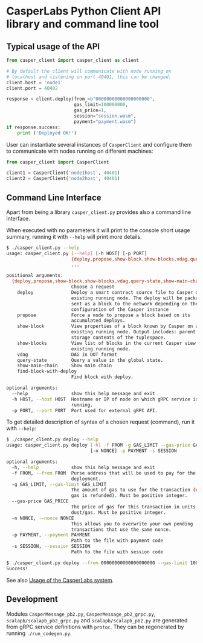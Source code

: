 # CasperLabs Python Client API library and command line tool

## Typical usage of the API

```python
from casper_client import casper_client as client

# By default the client will communicate with node running on
# localhost and listening on port 40401, this can be changed:
client.host = 'node1'
client.port = 40402

response = client.deploy(from_=b"00000000000000000000",
                         gas_limit=100000000,
                         gas_price=1,
                         session="session.wasm",
                         payment="payment.wasm")
if response.success:
    print ('Deployed OK!')

```

User can instantiate several instances of `CasperClient` and configure them to
communicate with nodes running on different machines:

```python
from casper_client import CasperClient

client1 = CasperClient('node1host', 40401)
client2 = CasperClient('node2host', 40401)
```

## Command Line Interface

Apart from being a library `casper_client.py` provides also a command line interface.

When executed with no parameters it will print to the console short usage summary, 
running it with `--help` will print more details. 

```bash
$ ./casper_client.py --help
usage: casper_client.py [--help] [-h HOST] [-p PORT]
                        {deploy,propose,show-block,show-blocks,vdag,query-state,show-main-chain,find-block-with-deploy}
                        ...

positional arguments:
  {deploy,propose,show-block,show-blocks,vdag,query-state,show-main-chain,find-block-with-deploy}
                        Choose a request
    deploy              Deploy a smart contract source file to Casper on an
                        existing running node. The deploy will be packaged and
                        sent as a block to the network depending on the
                        configuration of the Casper instance
    propose             Force a node to propose a block based on its
                        accumulated deploys.
    show-block          View properties of a block known by Casper on an
                        existing running node. Output includes: parent hashes,
                        storage contents of the tuplespace.
    show-blocks         View list of blocks in the current Casper view on an
                        existing running node.
    vdag                DAG in DOT format
    query-state         Query a value in the global state.
    show-main-chain     Show main chain
    find-block-with-deploy
                        Find block with deploy.

optional arguments:
  --help                show this help message and exit
  -h HOST, --host HOST  Hostname or IP of node on which gRPC service is
                        running.
  -p PORT, --port PORT  Port used for external gRPC API.

```

To get detailed description of syntax of a chosen request (command), run it with `--help`:

```bash
$ ./casper_client.py deploy --help
usage: casper_client.py deploy [-h] -f FROM -g GAS_LIMIT --gas-price GAS_PRICE
                               [-n NONCE] -p PAYMENT -s SESSION

optional arguments:
  -h, --help            show this help message and exit
  -f FROM, --from FROM  Purse address that will be used to pay for the
                        deployment.
  -g GAS_LIMIT, --gas-limit GAS_LIMIT
                        The amount of gas to use for the transaction (unused
                        gas is refunded). Must be positive integer.
  --gas-price GAS_PRICE
                        The price of gas for this transaction in units
                        dust/gas. Must be positive integer.
  -n NONCE, --nonce NONCE
                        This allows you to overwrite your own pending
                        transactions that use the same nonce.
  -p PAYMENT, --payment PAYMENT
                        Path to the file with payment code
  -s SESSION, --session SESSION
                        Path to the file with session code

```

```bash
$ ./casper_client.py deploy --from 00000000000000000000 --gas-limit 100000000 --gas-price 1 --session session.wasm --payment payment.wasm 
Success!
```

See also [Usage of the CasperLabs system](https://github.com/CasperLabs/CasperLabs/blob/dev/USAGE.md).


## Development

Modules `CasperMessage_pb2.py`, `CasperMessage_pb2_grpc.py`, `scalapb/scalapb_pb2_grpc.py` and `scalapb/scalapb_pb2.py`
are generated from gRPC service definitions with `protoc`. They can be regenerated by running `./run_codegen.py`.
